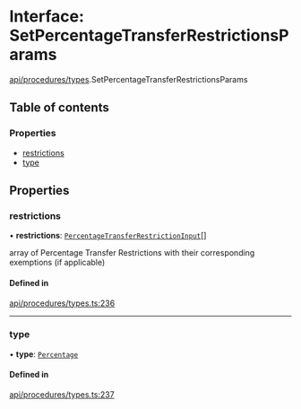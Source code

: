 # Interface: SetPercentageTransferRestrictionsParams

[api/procedures/types](../wiki/api.procedures.types).SetPercentageTransferRestrictionsParams

## Table of contents

### Properties

- [restrictions](../wiki/api.procedures.types.SetPercentageTransferRestrictionsParams#restrictions)
- [type](../wiki/api.procedures.types.SetPercentageTransferRestrictionsParams#type)

## Properties

### restrictions

• **restrictions**: [`PercentageTransferRestrictionInput`](../wiki/api.procedures.types.PercentageTransferRestrictionInput)[]

array of Percentage Transfer Restrictions with their corresponding exemptions (if applicable)

#### Defined in

[api/procedures/types.ts:236](https://github.com/PolymeshAssociation/polymesh-sdk/blob/3d14e829/src/api/procedures/types.ts#L236)

___

### type

• **type**: [`Percentage`](../wiki/api.procedures.types.TransferRestrictionType#percentage)

#### Defined in

[api/procedures/types.ts:237](https://github.com/PolymeshAssociation/polymesh-sdk/blob/3d14e829/src/api/procedures/types.ts#L237)
